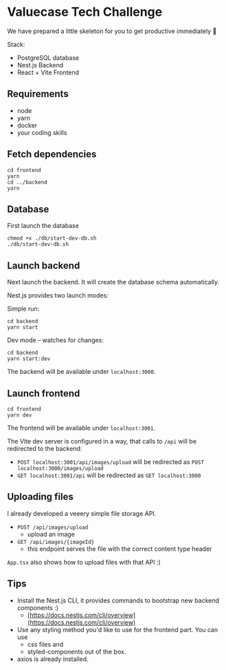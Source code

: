# Valuecase Tech Challenge

We have prepared a little skeleton for you to get productive immediately 🚀

Stack:
- PostgreSQL database
- Nest.js Backend
- React + Vite Frontend

## Requirements
- node
- yarn
- docker
- your coding skills

## Fetch dependencies

```
cd frontend
yarn
cd ../backend
yarn
```

## Database

First launch the database 
```
chmod +x ./db/start-dev-db.sh 
./db/start-dev-db.sh
```

## Launch backend

Next launch the backend. It will create the database schema automatically.

Nest.js provides two launch modes:

Simple run:
```
cd backend
yarn start
```

Dev mode – watches for changes:
```
cd backend
yarn start:dev
```

The backend will be available under `localhost:3000`.

## Launch frontend

```
cd frontend
yarn dev
```

The frontend will be available under `localhost:3001`.

The Vite dev server is configured in a way, that calls to `/api` will be redirected to the backend:
- `POST localhost:3001/api/images/upload` will be redirected as `POST localhost:3000/images/upload`
- `GET localhost:3001/api` will be redirected as `GET localhost:3000`

## Uploading files

I already developed a veeery simple file storage API.
- `POST /api/images/upload`
  - upload an image
- `GET /api/images/{imageId}`
  - this endpoint serves the file with the correct content type header

`App.tsx` also shows how to upload files with that API :)

## Tips

- Install the Nest.js CLI, it provides commands to bootstrap new backend components :)
  - [https://docs.nestjs.com/cli/overview](https://docs.nestjs.com/cli/overview)
- Use any styling method you'd like to use for the frontend part. You can use
  - css files and
  - styled-components out of the box.
- axios is already installed.
